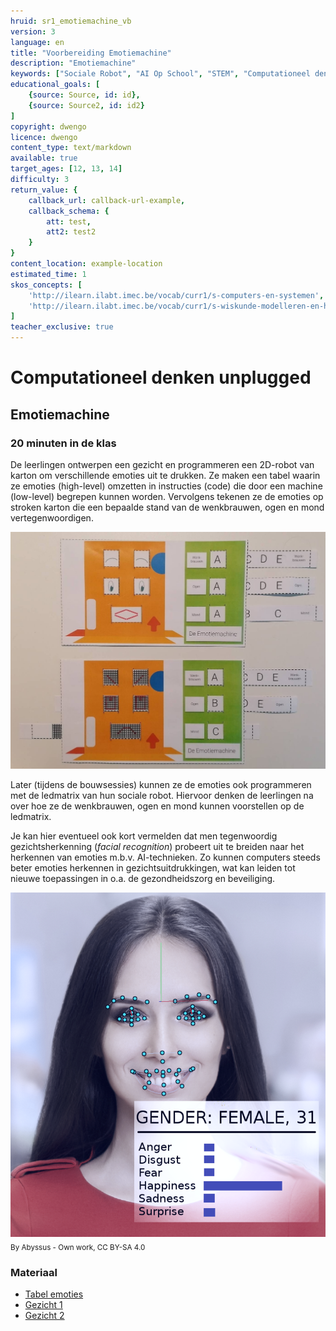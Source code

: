 ```yaml
---
hruid: sr1_emotiemachine_vb
version: 3
language: en
title: "Voorbereiding Emotiemachine"
description: "Emotiemachine"
keywords: ["Sociale Robot", "AI Op School", "STEM", "Computationeel denken", "Grafisch programmeren"]
educational_goals: [
    {source: Source, id: id}, 
    {source: Source2, id: id2}
]
copyright: dwengo
licence: dwengo
content_type: text/markdown
available: true
target_ages: [12, 13, 14]
difficulty: 3
return_value: {
    callback_url: callback-url-example,
    callback_schema: {
        att: test,
        att2: test2
    }
}
content_location: example-location
estimated_time: 1
skos_concepts: [
    'http://ilearn.ilabt.imec.be/vocab/curr1/s-computers-en-systemen', 
    'http://ilearn.ilabt.imec.be/vocab/curr1/s-wiskunde-modelleren-en-heuristiek'
]
teacher_exclusive: true
---
```

# Computationeel denken unplugged
## Emotiemachine
### 20 minuten in de klas

De leerlingen ontwerpen een gezicht en programmeren een 2D-robot van karton om verschillende emoties uit te drukken. Ze maken een tabel waarin ze emoties (high-level) omzetten in instructies (code) die door een machine (low-level) begrepen kunnen worden. Vervolgens tekenen ze de emoties op stroken karton die een bepaalde stand van de wenkbrauwen, ogen en mond vertegenwoordigen.

![](embed/Emotiemachine.png "Emotiemachine in de praktijk")

Later (tijdens de bouwsessies) kunnen ze de emoties ook programmeren met de ledmatrix van hun sociale robot. Hiervoor denken de leerlingen na over hoe ze de wenkbrauwen, ogen en mond kunnen voorstellen op de ledmatrix.  

Je kan hier eventueel ook kort vermelden dat men tegenwoordig gezichtsherkenning (*facial recognition*) probeert uit te breiden naar het herkennen van emoties m.b.v. AI-technieken. Zo kunnen computers steeds beter emoties herkennen in gezichtsuitdrukkingen, wat kan leiden tot nieuwe toepassingen in o.a. de gezondheidszorg en beveiliging.

![](embed/FacRec.png "Emoties herkennen met AI")
<sub>By Abyssus - Own work, CC BY-SA 4.0</sub>

### Materiaal
* [Tabel emoties](embed/emotiemachine_gids.pdf "tabel")
* [Gezicht 1](embed/emotiemachine_gewoon_nl.pdf "gezicht gewoon")
* [Gezicht 2](embed/emotiemachine_matrices_nl.pdf "gezicht 2")